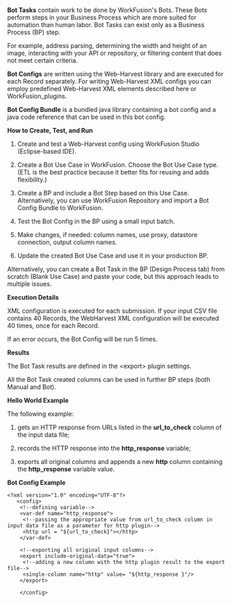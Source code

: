 **Bot Tasks** contain work to be done by WorkFusion\'s Bots. These Bots
perform steps in your Business Process which are more suited for
automation than human labor. Bot Tasks can exist only as a Business
Process (BP) step.

For example, address parsing, determining the width and height of an
image, interacting with your API or repository, or filtering content
that does not meet certain criteria.

**Bot Configs** are written using the Web-Harvest library and are
executed for each Record separately. For writing Web-Harvest XML configs
you can employ predefined Web-Harvest XML elements described here or
WorkFusion\_plugins.

**Bot Config Bundle** is a bundled java library containing a bot config
and a java code reference that can be used in this bot config.

**How to Create, Test, and Run**

1.  Create and test a Web-Harvest config using WorkFusion Studio (Eclipse-based IDE).

2.  Create a Bot Use Case in WorkFusion. Choose the Bot Use Case type.(ETL is the best practice because it better fits for reusing and adds flexibility.)

3.  Create a BP and include a Bot Step based on this Use Case.
    Alternatively, you can use WorkFusion Repository and import a Bot Config Bundle to WorkFusion.

4.  Test the Bot Config in the BP using a small input batch.

5.  Make changes, if needed: column names, use proxy, datastore
    connection, output column names.

6.  Update the created Bot Use Case and use it in your production BP.

Alternatively, you can create a Bot Task in the BP (Design Process tab) from scratch (Blank Use Case) and paste your code, but this approach leads to multiple issues.

**Execution Details**

XML configuration is executed for each submission. If your input CSV file contains 40 Records, the WebHarvest XML configuration will be executed 40 times, once for each Record.

If an error occurs, the Bot Config will be run 5 times.

**Results**

The Bot Task results are defined in the \<export\> plugin settings.

All the Bot Task created columns can be used in further BP steps (both
Manual and Bot).

**Hello World Example**

The following example:

1.  gets an HTTP response from URLs listed in the **url\_to\_check** column of the input data file;

2.  records the HTTP response into the **http\_response** variable;

3.  exports all original columns and appends a new **http** column containing the **http\_response** variable value.

**Bot Config Example**

```
<?xml version="1.0" encoding="UTF-8"?>
   <config>
	<!--defining variable-->
	<var-def name="http_response">
	 <!--passing the appropriate value from url_to_check column in input data file as a parameter for http plugin-->
	 <http url = "${url_to_check}"></http>
	</var-def>

	<!--exporting all original input columns-->
	<export include-original-data="true">
	 <!--adding a new column with the http plugin result to the export file-->
	 <single-column name="http" value= "${http_response }"/>
	</export>
	
	</config>

```
